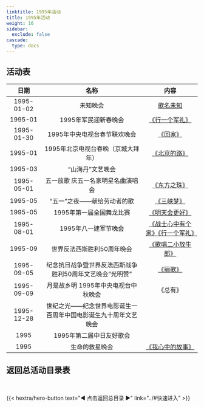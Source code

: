 ```yaml
---
linktitle: 1995年活动
title: 1995年活动
weight: 10
sidebar:
  exclude: false
cascade:
  type: docs
---
```


## 活动表

|日期|名称|内容|
|:-----:|:-----:|:-----:|
|1995-01-02|未知晚会|[歌名未知](../1995/19950102/)|
|1995-01|1995年军民迎新春晚会|[《行一个军礼》](../1995/19950130/#1995年军民迎新春晚会)|
|1995-01-30|1995年中央电视台春节联欢晚会|[《回家》](../1995/19950130/#1995年中央电视台春节联欢晚会)|
|1995-01|1995年北京电视台春晚（京城大拜年）|[《北京的路》](../1995/19950130/#1995年北京电视台春晚京城大拜年)|
|1995-03|“山海丹”文艺晚会||
|1995-05-01|五一放歌 庆五一名家明星名曲演唱会|[《东方之珠》](../1995/19950501/)|
|1995-05|“五一”之夜——献给劳动者的歌|[《三峡梦》](../1995/199505-1/)|
|1995-05|1995年第一届全国舞龙比赛|[《明天会更好》](../1995/199505/)|
|1995-08-01|1995年八一建军节晚会|[《战士心中有个家》《行一个军礼》](../1995/19950801/)|
|1995-09|世界反法西斯胜利50周年晚会|[《歌唱二小放牛郎》](../1995/199509/)|
|1995-09-05|纪念抗日战争暨世界反法西斯战争胜利50周年文艺晚会“光明赞”|[《骊歌》](../1995/19950905/)|
|1995-09-09|月是故乡明 1995年中央电视台中秋晚会|《总有》|
|1995-12-28|世纪之光——纪念世界电影诞生一百周年中国电影诞生九十周年文艺晚会||
|1995|1995年第二届中日友好歌会||
|1995|生命的救星晚会|[《我心中的故事》](../1995/1995/)|




## 返回总活动目录表

<br>

{{< hextra/hero-button text="◀ 点击返回总目录 ▶" link="../#快速进入" >}}